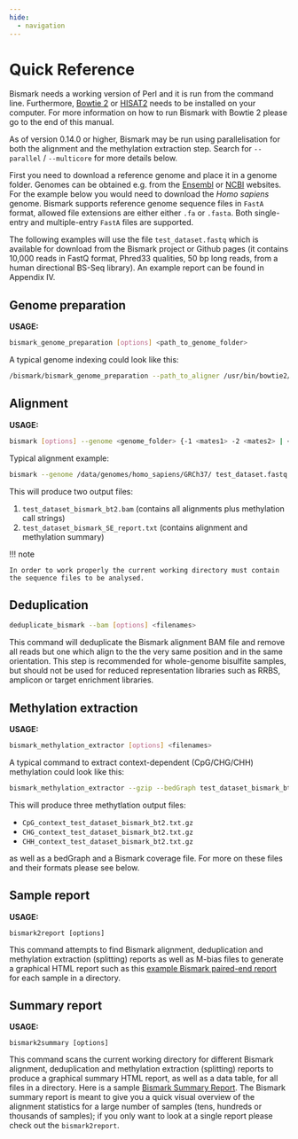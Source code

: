 ```yaml
---
hide:
  - navigation
---
```


# Quick Reference

Bismark needs a working version of Perl and it is run from the command line. Furthermore, [Bowtie 2](http://bowtie-bio.sourceforge.net/bowtie2) or [HISAT2](https://ccb.jhu.edu/software/hisat2/index.shtml) needs to be installed on your computer. For more information on how to run Bismark with Bowtie 2 please go to the end of this manual.

As of version 0.14.0 or higher, Bismark may be run using parallelisation for both the alignment and the methylation extraction step. Search for `--parallel` / `--multicore` for more details below.

First you need to download a reference genome and place it in a genome folder. Genomes can be obtained e.g. from the [Ensembl](http://www.ensembl.org/info/data/ftp/index.html/) or [NCBI](ftp://ftp.ncbi.nih.gov/genomes/) websites. For the example below you would need to download the _Homo sapiens_ genome. Bismark supports reference genome sequence files in `FastA` format, allowed file extensions are either either `.fa` or `.fasta`. Both single-entry and multiple-entry `FastA` files are supported.

The following examples will use the file `test_dataset.fastq` which is available for download from the Bismark project or Github pages (it contains 10,000 reads in FastQ format, Phred33 qualities, 50 bp long reads, from a human directional BS-Seq library). An example report can be found in Appendix IV.

## Genome preparation

**USAGE:**

```bash
bismark_genome_preparation [options] <path_to_genome_folder>
```

A typical genome indexing could look like this:

```bash
/bismark/bismark_genome_preparation --path_to_aligner /usr/bin/bowtie2/ --verbose /data/genomes/homo_sapiens/GRCh37/
```

## Alignment

**USAGE:**

```bash
bismark [options] --genome <genome_folder> {-1 <mates1> -2 <mates2> | <singles>}
```

Typical alignment example:

```bash
bismark --genome /data/genomes/homo_sapiens/GRCh37/ test_dataset.fastq
```

This will produce two output files:

1. `test_dataset_bismark_bt2.bam` (contains all alignments plus methylation call strings)
2. `test_dataset_bismark_SE_report.txt` (contains alignment and methylation summary)

!!! note

    In order to work properly the current working directory must contain the sequence files to be analysed.

## Deduplication

```bash
deduplicate_bismark --bam [options] <filenames>
```

This command will deduplicate the Bismark alignment BAM file and remove all reads but one which align to the the very same position and in the same orientation. This step is recommended for whole-genome bisulfite samples, but should not be used for reduced representation libraries such as RRBS, amplicon or target enrichment libraries.

## Methylation extraction

**USAGE:**

```bash
bismark_methylation_extractor [options] <filenames>
```

A typical command to extract context-dependent (CpG/CHG/CHH) methylation could look like this:

```bash
bismark_methylation_extractor --gzip --bedGraph test_dataset_bismark_bt2.bam
```

This will produce three methytlation output files:

- `CpG_context_test_dataset_bismark_bt2.txt.gz`
- `CHG_context_test_dataset_bismark_bt2.txt.gz`
- `CHH_context_test_dataset_bismark_bt2.txt.gz`

as well as a bedGraph and a Bismark coverage file. For more on these files and their formats please see below.

## Sample report

**USAGE:**

```
bismark2report [options]
```

This command attempts to find Bismark alignment, deduplication and methylation extraction (splitting) reports as well as M-bias files to generate a graphical HTML report such as this [example Bismark paired-end report](http://www.bioinformatics.babraham.ac.uk/projects/bismark/PE_report.html) for each sample in a directory.

## Summary report

**USAGE:**

```
bismark2summary [options]
```

This command scans the current working directory for different Bismark alignment, deduplication and methylation extraction (splitting) reports to produce a graphical summary HTML report, as well as a data table, for all files in a directory. Here is a sample [Bismark Summary Report](http://www.bioinformatics.babraham.ac.uk/projects/bismark/bismark_summary_WGBS.html). The Bismark summary report is meant to give you a quick visual overview of the alignment statistics for a large number of samples (tens, hundreds or thousands of samples); if you only want to look at a single report please check out the `bismark2report`.

